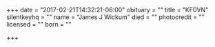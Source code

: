 +++
date = "2017-02-21T14:32:21-06:00"
obituary = ""
title = "KF0VN"
silentkeyhq = ""
name = "James J Wickum"
died = ""
photocredit = ""
licensed = ""
born = ""

+++

